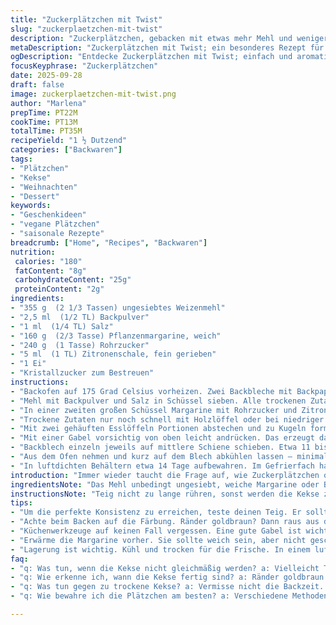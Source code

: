 ```yaml
---
title: "Zuckerplätzchen mit Twist"
slug: "zuckerplaetzchen-mit-twist"
description: "Zuckerplätzchen, gebacken mit etwas mehr Mehl und weniger Butter, dafür mit Zitratzeste anstatt Vanille. Die Teigkugeln werden leicht mit einer Gabel gedrückt, um ein schönes Muster zu erzeugen, und mit grobem Rohrzucker bestreut. Backzeiten sind leicht angepasst, um besten Bräunungsgrad zu erreichen. Eine einfache Technik mit kleinen Veränderungen, die mehr Struktur und Aroma geben. Vegetarisch, ohne Nüsse und lactosefrei dank Pflanzenbutter möglich. Die Plätzchen lagern sich luftig und halten bis zu zwei Wochen frisch in luftdichtem Behälter."
metaDescription: "Zuckerplätzchen mit Twist; ein besonderes Rezept für knusprige Plätzchen mit frischer Zitronenschale und weniger Butter"
ogDescription: "Entdecke Zuckerplätzchen mit Twist; einfach und aromatisch, ideal für die Weihnachtszeit oder als süßes Geschenk"
focusKeyphrase: "Zuckerplätzchen"
date: 2025-09-28
draft: false
image: zuckerplaetzchen-mit-twist.png
author: "Marlena"
prepTime: PT22M
cookTime: PT13M
totalTime: PT35M
recipeYield: "1 ½ Dutzend"
categories: ["Backwaren"]
tags:
- "Plätzchen"
- "Kekse"
- "Weihnachten"
- "Dessert"
keywords:
- "Geschenkideen"
- "vegane Plätzchen"
- "saisonale Rezepte"
breadcrumb: ["Home", "Recipes", "Backwaren"]
nutrition: 
 calories: "180"
 fatContent: "8g"
 carbohydrateContent: "25g"
 proteinContent: "2g"
ingredients:
- "355 g  (2 1/3 Tassen) ungesiebtes Weizenmehl"
- "2,5 ml  (1/2 TL) Backpulver"
- "1 ml  (1/4 TL) Salz"
- "160 g  (2/3 Tasse) Pflanzenmargarine, weich"
- "240 g  (1 Tasse) Rohrzucker"
- "5 ml  (1 TL) Zitronenschale, fein gerieben"
- "1 Ei"
- "Kristallzucker zum Bestreuen"
instructions:
- "Backofen auf 175 Grad Celsius vorheizen. Zwei Backbleche mit Backpapier oder Silikonmatten belegen. Kein Umluft – Ober- und Unterhitze für gleichmäßige Bräunung."
- "Mehl mit Backpulver und Salz in Schüssel sieben. Alle trockenen Zutaten vermischen, damit sich das Backpulver gut verteilt und der Teig später nicht zäh wird."
- "In einer zweiten großen Schüssel Margarine mit Rohrzucker und Zitronenschale mit elektrischem Mixer schaumig schlagen. So Luft reinbringen – macht den Keks fluffiger. Zum Schluss Ei zufügen und nur kurz unterrühren, gerade so dass es sich verbindet."
- "Trockene Zutaten nur noch schnell mit Holzlöffel oder bei niedriger Geschwindigkeit hinzufügen. Zu langes Rühren macht zähen Teig – Vorsicht! Der Teig wird etwas fester als bei normalen Zuckerplätzchen."
- "Mit zwei gehäuften Esslöffeln Portionen abstechen und zu Kugeln formen. Auf Backblech setzen, genügend Abstand lassen – sie laufen etwas auseinander. Pro Blech rund zehn Stück, sonst wird es eng."
- "Mit einer Gabel vorsichtig von oben leicht andrücken. Das erzeugt das klassische Rillenmuster und sorgt für eine schöne Textur. Danach mit Kristallzucker bestreuen, der gibt Knistern und Glanz beim Backen."
- "Backblech einzeln jeweils auf mittlere Schiene schieben. Etwa 11 bis 14 Minuten backen, bis die Ränder goldbraun werden. Mittig im Ofen beobachten, der Boden sollte fest sein, aber nicht dunkelbraun oder verbrannt riechen."
- "Aus dem Ofen nehmen und kurz auf dem Blech abkühlen lassen – minimal weich, denn im Auskühlen festigen sie sich noch. Danach auf Rost komplett auskühlen, sonst werden sie feucht."
- "In luftdichten Behältern etwa 14 Tage aufbewahren. Im Gefrierfach haltbar bis zu drei Monate – dafür einzeln auf Backpapier legen, sonst kleben sie zusammen."
introduction: "Immer wieder taucht die Frage auf, wie Zuckerplätzchen ohne viel Schnickschnack knusprig und aromatisch gelingen. Ich habe den Klassiker immer wieder variiert und festgestellt, dass schon kleine Anpassungen – etwas mehr Mehl, etwas weniger Butter, Zitronenzeste statt Vanille – nicht nur den Geschmack aufrunden, sondern auch die Textur positiv beeinflussen. Die Backzeit muss man dabei genau beobachten, denn sobald die Ränder blassgolden sind, haben sich die Aromen optimal entfaltet. Und mal ehrlich: Plätzchen, die zu lange drinbleiben, trocknen schnell aus oder verbrennen. Ich empfehle, den tiefen Blick aufs Blech zu riskieren – oft hilft die Nase ebenso wie die Fingerspitzen, wenn man die perfekte Backzeit herausfinden möchte."
ingredientsNote: "Das Mehl unbedingt ungesiebt, weiche Margarine oder Butter nehmen – zu kalt ergeben harte Kekse, zu warm fließen sie auseinander. Rohrzucker gibt besseren Crunch als normaler Haushaltszucker. Zitronenschale ist optional, gibt aber überraschende Frische – Vanille kann getauscht werden, oder ihr experimentiert mit Orangenschale oder Zimt. Backpulver sorgt für leichte Lockerung, zu viel macht aber löchrig. Salz bringt den Geschmack zur Geltung, darf nicht fehlen. Wenn laktosefrei gewünscht, Pflanzenmargarine statt Butter verwenden. Kurz vor dem Backen dickflüssig kristallinen Zucker aufstreuen – sorgt für Textur und süßen Glanz. Für Anfänger empfehle ich ohne Kristallzucker, sonst kann man zu früh sehen, wenn die Süße verbrennt."
instructionsNote: "Teig nicht zu lange rühren, sonst werden die Kekse zäh. Kugeln gleichmäßig formen für gleichmäßige Backzeit. Sanft mit Gabel drücken, dürfte nicht zerfallen, sonst mehr Mehl nehmen. Backbleche einzeln backen, damit Hitze gleichmäßig bleibt. Mittelhitze, keine Umluft, sonst trocknen sie aus. Immer wieder Backzeit mit Blick und Nase kontrollieren – wenn die Ränder goldgelb und der Boden fast durch, fertig. Im Auskühlen bleiben sie weich, durch Ablüften kross. Lagerung in luftdichten Behältern zwingend, sonst ziehen sie Feuchtigkeit. Einfrieren klappt gut, vor dem Servieren kurz antauen lassen. Vermeidet Labberigkeit. Ideal auch zum Teilen oder als Last-Minute-Geschenk – da steckt kein Aufwand drin, nur ein Auge fürs Detail."
tips:
- "Um die perfekte Konsistenz zu erreichen, teste deinen Teig. Er sollte leicht formbar sein, nicht kleben. Hast du zu viel Mehl? Füge etwas Pflanzenmargarine hinzu. Das macht ihn weicher. Für einen intensiveren Geschmack vielleicht mehr Zitronenschale. Aber immer langsam entsprechend dem Teig anpassen."
- "Achte beim Backen auf die Färbung. Ränder goldbraun? Dann raus aus dem Ofen. Überwache während des Backens ständig. Die Nase hilft, um verbrannte Aromen zu vermeiden. Etwas experimentieren ist nötig. Jedes Mal kann es anders sein. Auch der Ofen kann variieren."
- "Küchenwerkzeuge auf keinen Fall vergessen. Eine gute Gabel ist wichtig für das Muster. Alternativ kann ein Messer oder sogar ein Löffel dienen. Überlege, wie schaffst du gleichmäßige Kugeln? Ein Eisportionierer wirkt Wunder. Ergibt gleichmäßige Grösse, gleichmäßige Backzeit."
- "Erwärme die Margarine vorher. Sie sollte weich sein, aber nicht geschmolzen. Zu kalte Margarine macht den Teig hart. Zu warme Margarine lässt die Kekse auseinanderlaufen. Wähle das Timing sorgsam. Leg den Teig kalt, nach dem Formen, um das Verkleben zu vermeiden."
- "Lagerung ist wichtig. Kühl und trocken für die Frische. In einem luftdichten Behälter aufbewahren. Für die längste Haltbarkeit friere sie ein. Aber plane voraus. Vor dem Servieren auftauen. Sonst wird's matschig. Kaffee oder Tee passen perfekt zu diesen Keksen."
faq:
- "q: Was tun, wenn die Kekse nicht gleichmäßig werden? a: Vielleicht Teigreste mischen. Jeder hat seine eigene Technik, teste was bei dir klappt. Gleichmäßige Portionen sind entscheidend."
- "q: Wie erkenne ich, wann die Kekse fertig sind? a: Ränder goldbraun. Geruch testet auch. Boden nicht mehr weich, aber nicht dunkel. Achte auf die mittlere Schiene im Ofen. Nie alles auf einmal backen."
- "q: Was tun gegen zu trockene Kekse? a: Vermisse nicht die Backzeit. Keks fest aber nicht dunkel. Ein Spritzer Wasser in den Ofen? Kann helfen, um die Luftfeuchtigkeit zu erhöhen. Ein wenig versuchen."
- "q: Wie bewahre ich die Plätzchen am besten? a: Verschiedene Methoden gibt’s hier: Luftdichte Behälter, Tücher, egal was, Hauptsache keine Feuchtigkeit. Oder fryere sie ein für längere Zeit. Achte darauf, sie einzeln zu lagern."

---
```

